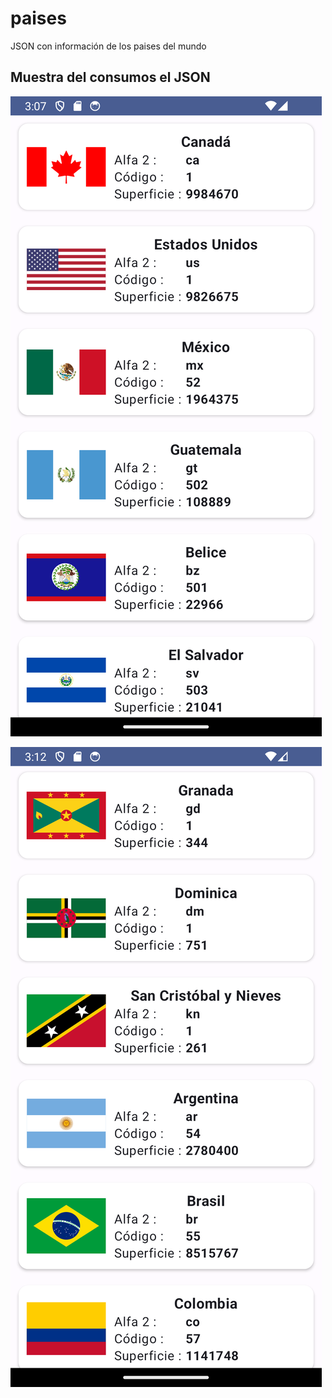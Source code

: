 # paises
JSON con información de los paises del mundo

## Muestra del consumos el JSON

![img1.jpg](imagenes/img1.png)

![img2.jpg](imagenes/img2.png)